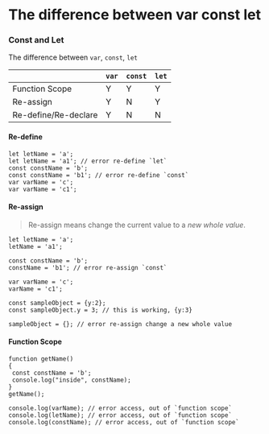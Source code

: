 # The difference between var const let

### Const and Let

The difference between `var`, `const`, `let`

|   | `var`  | `const` | `let` |
| ------------- | ------------- | ------------- | ------------- |
| Function Scope  | Y  | Y  | Y  |
| Re-assign  | Y  | N  | Y  |
| Re-define/Re-declare  | Y  | N  | N  |

#### Re-define
```es6
let letName = 'a';
let letName = 'a1'; // error re-define `let`
const constName = 'b';
const constName = 'b1'; // error re-define `const`
var varName = 'c';
var varName = 'c1';
```

#### Re-assign

> Re-assign means change the current value to a *new whole value*.


```es6
let letName = 'a';
letName = 'a1';

const constName = 'b';
constName = 'b1'; // error re-assign `const`

var varName = 'c';
varName = 'c1';

const sampleObject = {y:2};
const sampleObject.y = 3; // this is working, {y:3}

sampleObject = {}; // error re-assign change a new whole value
```

#### Function Scope
```es6
function getName()
{
 const constName = 'b';
 console.log("inside", constName);
}
getName();

console.log(varName); // error access, out of `function scope`
console.log(letName); // error access, out of `function scope`
console.log(constName); // error access, out of `function scope`
```

